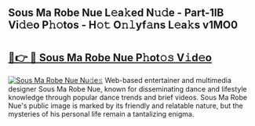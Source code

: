 ## Sous Ma Robe Nue L𝚎a𝚔ed N𝚞𝚍e - Part-1lB Vi𝚍𝚎o P𝚑𝚘tos - H𝚘𝚝 O𝚗𝚕yf𝚊ns L𝚎a𝚔s v1MO0

# <h2><a href="http://kf18g0.oniu.top/?m=Sous+Ma+Robe+Nue">🔗👉 🔴 Sous Ma Robe Nue P𝚑ot𝚘𝚜 V𝚒d𝚎o</a></h2>

[![Sous Ma Robe Nue Nu𝚍e𝚜](https://i.imgur.com/0qMVB7G.gif)](http://kf18g0.oniu.top/?m=Sous+Ma+Robe+Nue)
Web-based entertainer and multimedia designer Sous Ma Robe Nue, known for disseminating dance and lifestyle knowledge through popular dance trends and brief videos. Sous Ma Robe Nue's public image is marked by its friendly and relatable nature, but the mysteries of his personal life remain a tantalizing enigma.  
